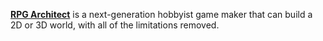 [**RPG Architect**](https://rpg-architect.com/) is a next-generation hobbyist game maker that can build a 2D or 3D world, with all of the limitations removed.

